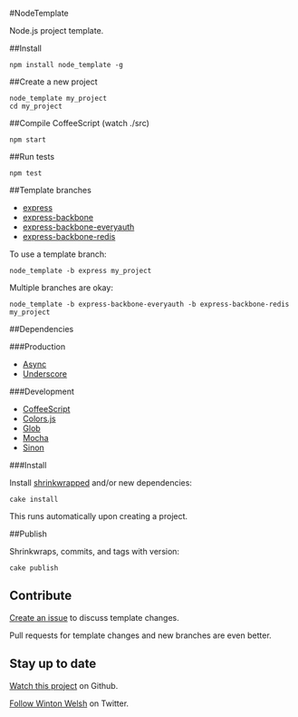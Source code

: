 #NodeTemplate

Node.js project template.

##Install

	npm install node_template -g

##Create a new project

	node_template my_project
	cd my_project

##Compile CoffeeScript (watch ./src)

	npm start

##Run tests

	npm test

##Template branches

* [express](https://github.com/winton/node_template/tree/express)
* [express-backbone](https://github.com/winton/node_template/tree/express-backbone)
* [express-backbone-everyauth](https://github.com/winton/node_template/tree/express-backbone-everyauth)
* [express-backbone-redis](https://github.com/winton/node_template/tree/express-backbone-redis)

To use a template branch:

	node_template -b express my_project

Multiple branches are okay:

	node_template -b express-backbone-everyauth -b express-backbone-redis my_project

##Dependencies

###Production

* [Async](https://github.com/caolan/async)
* [Underscore](http://documentcloud.github.com/underscore)

###Development

* [CoffeeScript](http://coffeescript.org)
* [Colors.js](https://github.com/marak/colors.js)
* [Glob](https://github.com/isaacs/node-glob)
* [Mocha](http://visionmedia.github.com/mocha)
* [Sinon](http://sinonjs.org)

###Install

Install [shrinkwrapped](http://npmjs.org/doc/shrinkwrap.html) and/or new dependencies:

	cake install

This runs automatically upon creating a project.

##Publish

Shrinkwraps, commits, and tags with version:

	cake publish

## Contribute

[Create an issue](https://github.com/winton/node_template/issues/new) to discuss template changes.

Pull requests for template changes and new branches are even better.

## Stay up to date

[Watch this project](https://github.com/winton/node_template#) on Github.

[Follow Winton Welsh](http://twitter.com/intent/user?screen_name=wintonius) on Twitter.